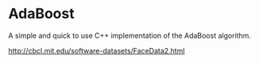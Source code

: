 # AdaBoost

A simple and quick to use C++ implementation of the AdaBoost algorithm. 

http://cbcl.mit.edu/software-datasets/FaceData2.html